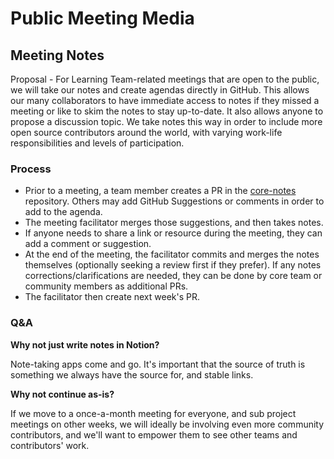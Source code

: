 # Public Meeting Media

## Meeting Notes

Proposal - For Learning Team-related meetings that are open to the public, we will take our notes and create agendas directly in GitHub.
This allows our many collaborators to have immediate access to notes if they missed a meeting or like to skim the notes to stay up-to-date.
It also allows anyone to propose a discussion topic.
We take notes this way in order to include more open source contributors around the world, with varying work-life responsibilities and levels of participation.

### Process

- Prior to a meeting, a team member creates a PR in the [core-notes](https://github.com/emberjs/core-notes) repository.
Others may add GitHub Suggestions or comments in order to add to the agenda.
- The meeting facilitator merges those suggestions, and then takes notes.
- If anyone needs to share a link or resource during the meeting, they can add a comment or suggestion.
- At the end of the meeting, the facilitator commits and merges the notes themselves (optionally seeking a review first if they prefer). If any notes corrections/clarifications are needed, they can be done by core team or community members as additional PRs.
- The facilitator then create next week's PR.

### Q&A


**Why not just write notes in Notion?**

Note-taking apps come and go. It's important that the source of truth is something we always have the source for, and stable links.


**Why not continue as-is?**

If we move to a once-a-month meeting for everyone, and sub project meetings on other weeks, we will ideally be involving even more community contributors, and we'll want to empower them to see other teams and contributors' work.
